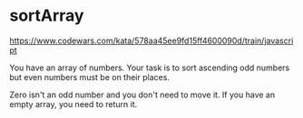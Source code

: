 # sortArray

https://www.codewars.com/kata/578aa45ee9fd15ff4600090d/train/javascript

You have an array of numbers.
Your task is to sort ascending odd numbers but even numbers must be on their places.

Zero isn't an odd number and you don't need to move it. If you have an empty array, you need to return it.
